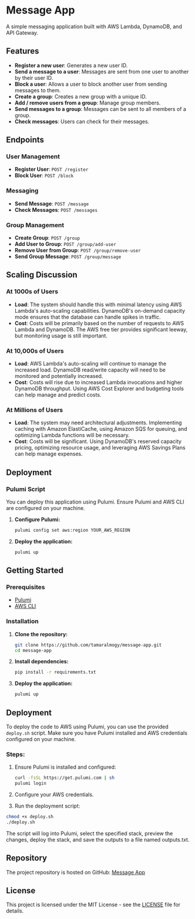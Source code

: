 # Message App

A simple messaging application built with AWS Lambda, DynamoDB, and API Gateway.

## Features

- **Register a new user**: Generates a new user ID.
- **Send a message to a user**: Messages are sent from one user to another by their user ID.
- **Block a user**: Allows a user to block another user from sending messages to them.
- **Create a group**: Creates a new group with a unique ID.
- **Add / remove users from a group**: Manage group members.
- **Send messages to a group**: Messages can be sent to all members of a group.
- **Check messages**: Users can check for their messages.

## Endpoints

### User Management

- **Register User**: `POST /register`
- **Block User**: `POST /block`

### Messaging

- **Send Message**: `POST /message`
- **Check Messages**: `POST /messages`

### Group Management

- **Create Group**: `POST /group`
- **Add User to Group**: `POST /group/add-user`
- **Remove User from Group**: `POST /group/remove-user`
- **Send Group Message**: `POST /group/message`

## Scaling Discussion

### At 1000s of Users

- **Load**: The system should handle this with minimal latency using AWS Lambda's auto-scaling capabilities. DynamoDB's on-demand capacity mode ensures that the database can handle spikes in traffic.
- **Cost**: Costs will be primarily based on the number of requests to AWS Lambda and DynamoDB. The AWS free tier provides significant leeway, but monitoring usage is still important.

### At 10,000s of Users

- **Load**: AWS Lambda's auto-scaling will continue to manage the increased load. DynamoDB read/write capacity will need to be monitored and potentially increased.
- **Cost**: Costs will rise due to increased Lambda invocations and higher DynamoDB throughput. Using AWS Cost Explorer and budgeting tools can help manage and predict costs.

### At Millions of Users

- **Load**: The system may need architectural adjustments. Implementing caching with Amazon ElastiCache, using Amazon SQS for queuing, and optimizing Lambda functions will be necessary.
- **Cost**: Costs will be significant. Using DynamoDB's reserved capacity pricing, optimizing resource usage, and leveraging AWS Savings Plans can help manage expenses.

## Deployment

### Pulumi Script

You can deploy this application using Pulumi. Ensure Pulumi and AWS CLI are configured on your machine.

1. **Configure Pulumi:**

   ```sh
   pulumi config set aws:region YOUR_AWS_REGION
   ```

2. **Deploy the application:**
   ```sh
   pulumi up
   ```

## Getting Started

### Prerequisites

- [Pulumi](https://www.pulumi.com/docs/get-started/install/)
- [AWS CLI](https://aws.amazon.com/cli/)

### Installation

1. **Clone the repository:**

   ```sh
   git clone https://github.com/tamaralmogy/message-app.git
   cd message-app
   ```

2. **Install dependencies:**

   ```sh
   pip install -r requirements.txt
   ```

3. **Deploy the application:**
   ```sh
   pulumi up
   ```

## Deployment

To deploy the code to AWS using Pulumi, you can use the provided `deploy.sh` script. Make sure you have Pulumi installed and AWS credentials configured on your machine.

### Steps:

1. Ensure Pulumi is installed and configured:
   ```bash
   curl -fsSL https://get.pulumi.com | sh
   pulumi login
   ```
2. Configure your AWS credentials.

3. Run the deployment script:

```bash
chmod +x deploy.sh
./deploy.sh
```

The script will log into Pulumi, select the specified stack, preview the changes, deploy the stack, and save the outputs to a file named outputs.txt.

## Repository

The project repository is hosted on GitHub: [Message App](https://github.com/tamaralmogy/message-app)

## License

This project is licensed under the MIT License - see the [LICENSE](LICENSE) file for details.

```

```
